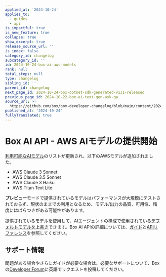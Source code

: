 ```yaml
---
applied_at: '2024-10-24'
applies_to:
  - guides
  - api
is_impactful: true
is_new_feature: true
collapse: true
show_excerpt: true
release_source_url: ''
is_index: false
category_id: changelog
subcategory_id: ''
id: 2024-10-24-box-ai-aws-models
rank: null
total_steps: null
type: changelog
sibling_id: ''
parent_id: changelog
next_page_id: 2024-10-24-box-dotnet-sdk-generated-v131-released
previous_page_id: 2024-10-22-box-ai-text-gen-ask-ga
source_url: >-
  https://github.com/box/box-developer-changelog/blob/main/content/2024/10-24-box-ai-aws-models.md
published_at: '2024-10-24'
fullyTranslated: true
---
```

# Box AI API - AWS AIモデルの提供開始

[利用可能なAIモデル][1]のリストが更新され、以下のAWSモデルが追加されました。

* AWS Claude 3 Sonnet
* AWS Claude 3.5 Sonnet
* AWS Claude 3 Haiku
* AWS Titan Text Lite

**プレビュー**モードで提供されているモデルはパフォーマンスが大規模にテストされておらず、現状のままでの利用となるため、モデル/出力の品質、可用性、精度にはばらつきがある可能性があります。

提供されているモデルを使用して、AIエージェントの構成で使用されている[デフォルトモデルを上書き][1]できます。Box AI APIの詳細については、[ガイド][2]と[APIリファレンス][3]を参照してください。

<!-- more -->

## サポート情報

問題がある場合やさらにガイドが必要な場合は、必要なサポートについて、Boxの[Developer Forum][4]に英語でリクエストを投稿してください。

[1]: https://developer.box.com/guides/box-ai/supported-models/

[2]: https://developer.box.com/guides/box-ai

[3]: https://developer.box.com/reference/post-ai-ask/

[4]: https://forum.box.com/
